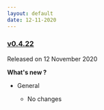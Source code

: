 ```yaml
---
layout: default
date: 12-11-2020
---
```


### [v0.4.22](https://github.com/layer5io/meshery/releases/tag/v0.4.22)

Released on 12 November 2020

**What's new ?**

- General

  - No changes

